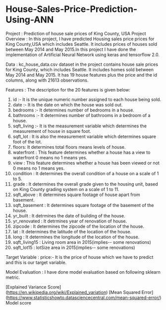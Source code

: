 # House-Sales-Price-Prediction-Using-ANN
Project : Prediction of house sale prices of King County, USA
Project Overview :
In this project, I have predicted Housing sales price prices for King County,USA which includes Seattle. It includes prices of houses sold between May 2014 and May 2015.In this project I have done the implementation of Artificial Neural Network using keras and tensorflow 2.0.


Data :
kc_house_data.csv dataset in the project contains house sale prices for King County, which includes Seattle. It includes homes sold between May 2014 and May 2015. It has 19 house features plus the price and the id columns, along with 21613 observations.

Features :
The description for the 20 features is given below:

1. id :- It is the unique numeric number assigned to each house being sold.
2. date :- It is the date on which the house was sold out.
3. bedrooms :- It determines number of bedrooms in a house.
4. bathrooms :- It determines number of bathrooms in a bedroom of a house.
5. sqft_living :- It is the measurement variable which determines the measurement of house in square foot.
6. sqft_lot : It is also the measurement variable which determines square foot of the lot.
7. floors: It determines total floors means levels of house.
8. waterfront : This feature determines whether a house has a view to waterfront 0 means no 1 means yes.
9. view : This feature determines whether a house has been viewed or not 0 means no 1 means yes.
10. condition : It determines the overall condition of a house on a scale of 1 to 5.
11. grade : It determines the overall grade given to the housing unit, based on King County grading system on a scale of 1 to 11.
12. sqft_above : It determines square footage of house apart from basement.
13. sqft_basement : It determines square footage of the basement of the house.
14. yr_built : It detrmines the date of building of the house.
15. yr_renovated : It detrmines year of renovation of house.
16. zipcode : It determines the zipcode of the location of the house.
17. lat : It determines the latitude of the location of the house.
18. long : It determines the longitude of the location of the house.
19. sqft_living15 : Living room area in 2015(implies-- some renovations)
20. sqft_lot15 : lotSize area in 2015(implies-- some renovations)

Target Variable :
price:- It is the price of house which we have to predict and this is our target variable.

Model Evaluation :
I have done model evaluation based on following sklearn metric.

[Explained Variance Score] (https://en.wikipedia.org/wiki/Explained_variation)
[Mean Squared Error] (https://www.statisticshowto.datasciencecentral.com/mean-squared-error/)
Model score
